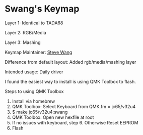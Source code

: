 Swang's Keymap
===

Layer 1: Identical to TADA68

Layer 2: RGB/Media

Layer 3: Mashing

Keymap Maintainer: [Steve Wang](https://github.com/swangful)

Difference from default layout: Added rgb/media/mashing layer

Intended usage: Daily driver

I found the easiest way to install is using QMK Toolbox to flash.

Steps to using QMK Toolbox

1. Install via homebrew
2. QMK Toolbox: Select Keyboard from QMK.fm = jc65/v32u4
3. $ make jc65/v32u4:swang
4. QMK Toolbox: Open new hexfile at root
5. If no issues with keyboard, step 6. Otherwise Reset EEPROM
6. Flash


